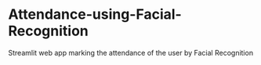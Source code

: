 # Attendance-using-Facial-Recognition
Streamlit web app marking the attendance of the user by Facial Recognition
